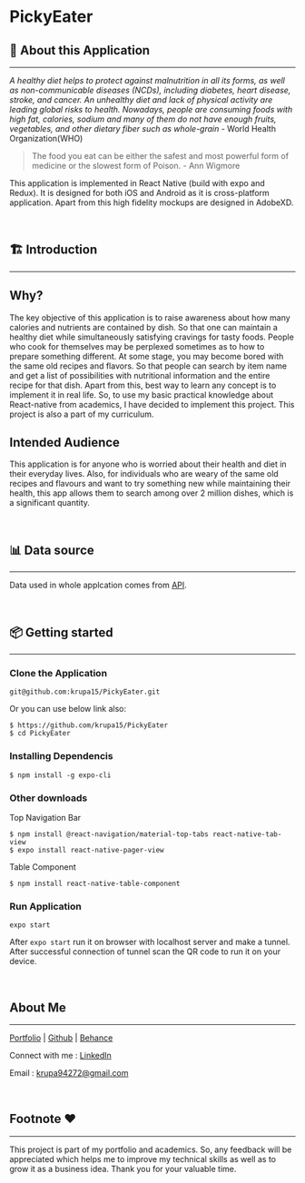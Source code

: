 # PickyEater

## 📗 About this Application
----
*A healthy diet helps to protect against malnutrition in all its forms, as well as non-communicable diseases (NCDs), including diabetes, heart disease, stroke, and cancer. An unhealthy diet and lack of physical activity are leading global risks to health. Nowadays, people are consuming foods with high fat, calories, sodium and many of them do not have enough fruits, vegetables, and other dietary fiber such as whole-grain* - World Health Organization(WHO)

>The food you eat can be either the safest and most powerful form of medicine or the slowest form of Poison. - Ann Wigmore

This application is implemented in React Native (build with expo and Redux). It is designed for both iOS and Android as it is cross-platform application. Apart from this high fidelity mockups are designed in AdobeXD.
<p>&nbsp;</p>


## 🏗 Introduction
----
## Why?
The key objective of this application is to raise awareness about how many calories and nutrients are contained by dish. So that one can maintain a healthy diet while simultaneously satisfying cravings for tasty foods. People who cook for themselves may be perplexed sometimes as to how to prepare something different. At some stage, you may become bored with the same old recipes and flavors. So that people can search by item name and get a list of possibilities with nutritional information and the entire recipe for that dish.
Apart from this, best way to learn any concept is to implement it in real life. So, to use my basic practical knowledge about React-native from academics, I have decided to implement this project. This project is also a part of my curriculum.

## Intended Audience
This application is for anyone who is worried about their health and diet in their everyday lives. Also, for individuals who are weary of the same old recipes and flavours and want to try something new while maintaining their health, this app allows them to search among over 2 million dishes, which is a significant quantity.
<p>&nbsp;</p>

## 📊 Data source
----
Data used in whole applcation comes from [API](https://api.edamam.com/).
<p>&nbsp;</p>

## 📦 Getting started
----

### Clone the Application
```
git@github.com:krupa15/PickyEater.git
```
Or you can use below link also:
```
$ https://github.com/krupa15/PickyEater
$ cd PickyEater
```

### Installing Dependencis  
```
$ npm install -g expo-cli
```

### Other downloads
Top Navigation Bar
```
$ npm install @react-navigation/material-top-tabs react-native-tab-view
$ expo install react-native-pager-view
```
Table Component
```
$ npm install react-native-table-component
```
### Run Application
```
expo start
```
After ```expo start``` run it on browser with localhost server and make a tunnel. After successful connection of tunnel scan the QR code to run it on your device.
<p>&nbsp;</p>

## About Me
----
[Portfolio](http://www.krupa.wolknetz.com/) | [Github](https://github.com/krupa15) | [Behance](https://www.behance.net/krupapatel99)

Connect with me : [LinkedIn](https://www.linkedin.com/in/krupa-patel-wd/) 

Email : krupa94272@gmail.com
<p>&nbsp;</p>

## Footnote ❤️
----
This project is part of my portfolio and academics. So, any feedback will be appreciated which helps me to improve my technical skills as well as to grow it as a business idea. Thank you for your valuable time.